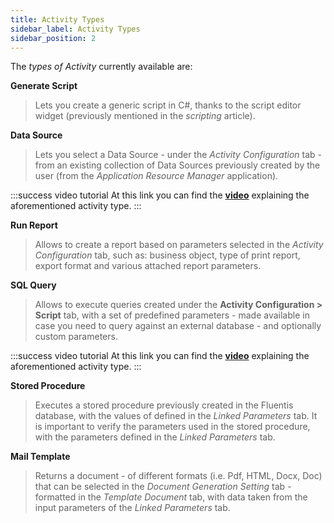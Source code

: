 ```yaml
---
title: Activity Types
sidebar_label: Activity Types
sidebar_position: 2
---
```


The *types of Activity* currently available are:

**Generate Script**
> Lets you create a generic script in C#, thanks to the script editor widget (previously mentioned in the *scripting* article).  

**Data Source**
> Lets you select a Data Source - under the *Activity Configuration* tab - from an existing collection of Data Sources previously created by the user (from the *Application Resource Manager* application).

:::success video tutorial
At this link you can find the **[video](https://youtu.be/egDCFGZOu14)** explaining the aforementioned activity type.
:::

**Run Report**
> Allows to create a report based on parameters selected in the <i>Activity Configuration</i> tab, such as: business object, type of print report, export format and various attached report parameters.

**SQL Query**
> Allows to execute queries created under the **Activity Configuration > Script** tab, with a set of predefined parameters - made available in case you need to query against an external database - and optionally custom parameters.

:::success video tutorial
At this link you can find the **[video](https://youtu.be/bzyelPIs9tk)** explaining the aforementioned activity type.
:::

**Stored Procedure**
> Executes a stored procedure previously created in the Fluentis database, with the values of defined in the *Linked Parameters* tab. It is important to verify the parameters used in the stored procedure, with the parameters defined in the *Linked Parameters* tab.

**Mail Template**
> Returns a document - of different formats (i.e. Pdf, HTML, Docx, Doc) that can be selected in the *Document Generation Setting* tab - formatted in the *Template Document* tab, with data taken from the input parameters of the *Linked Parameters* tab.